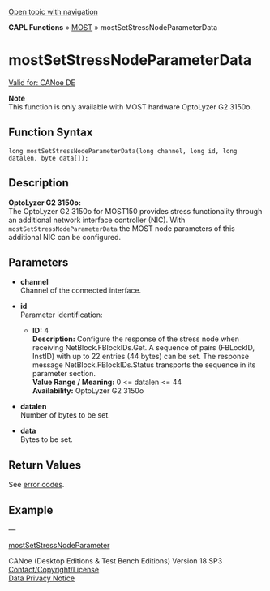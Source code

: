 [Open topic with navigation](../../../../../CANoeDEFamily.htm#Topics/CAPLFunctions/MOST/Functions/CAPLfunctionMOSTSetStressNodeParameterData.md)

**CAPL Functions** » [MOST](../CAPLfunctionsMOSTOverview.md) » mostSetStressNodeParameterData

# mostSetStressNodeParameterData

[Valid for: CANoe DE](../../../Shared/FeatureAvailability.md)

**Note**  
This function is only available with MOST hardware OptoLyzer G2 3150o.

## Function Syntax

```plaintext
long mostSetStressNodeParameterData(long channel, long id, long datalen, byte data[]);
```

## Description

**OptoLyzer G2 3150o:**  
The OptoLyzer G2 3150o for MOST150 provides stress functionality through an additional network interface controller (NIC). With `mostSetStressNodeParameterData` the MOST node parameters of this additional NIC can be configured.

## Parameters

- **channel**  
  Channel of the connected interface.

- **id**  
  Parameter identification:

  - **ID:** 4  
    **Description:** Configure the response of the stress node when receiving NetBlock.FBlockIDs.Get. A sequence of pairs (FBLockID, InstID) with up to 22 entries (44 bytes) can be set. The response message NetBlock.FBlockIDs.Status transports the sequence in its parameter section.  
    **Value Range / Meaning:** 0 <= datalen <= 44  
    **Availability:** OptoLyzer G2 3150o

- **datalen**  
  Number of bytes to be set.

- **data**  
  Bytes to be set.

## Return Values

See [error codes](../CAPLfunctionsMOSTErrorCodes.md).

## Example

—

[mostSetStressNodeParameter](CAPLfunctionMOSTSetGetStressNodeParameter.md)

CANoe (Desktop Editions & Test Bench Editions) Version 18 SP3  
[Contact/Copyright/License](../../../Shared/ContactCopyrightLicense.md)  
[Data Privacy Notice](https://www.vector.com/int/en/company/get-info/privacy-policy/)
